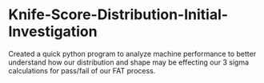 # Knife-Score-Distribution-Initial-Investigation
Created a quick python program to analyze machine performance to better understand how our distribution and shape may be effecting our 3 sigma calculations for pass/fail of our FAT process.
